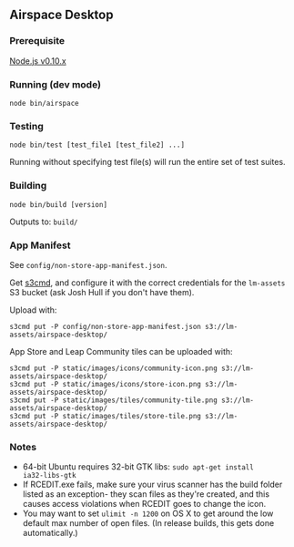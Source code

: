 ## Airspace Desktop

### Prerequisite

[Node.js v0.10.x](http://nodejs.org/download/)

### Running (dev mode)

    node bin/airspace

### Testing

    node bin/test [test_file1 [test_file2] ...]

Running without specifying test file(s) will run the entire set of test suites.

### Building

    node bin/build [version]

Outputs to: <code>build/</code>

### App Manifest

See <code>config/non-store-app-manifest.json</code>.

Get [s3cmd](http://s3tools.org/), and configure it with the correct credentials for
the <code>lm-assets</code> S3 bucket (ask Josh Hull if you don't have them).

Upload with:

    s3cmd put -P config/non-store-app-manifest.json s3://lm-assets/airspace-desktop/

App Store and Leap Community tiles can be uploaded with:

    s3cmd put -P static/images/icons/community-icon.png s3://lm-assets/airspace-desktop/
    s3cmd put -P static/images/icons/store-icon.png s3://lm-assets/airspace-desktop/
    s3cmd put -P static/images/tiles/community-tile.png s3://lm-assets/airspace-desktop/
    s3cmd put -P static/images/tiles/store-tile.png s3://lm-assets/airspace-desktop/

### Notes

* 64-bit Ubuntu requires 32-bit GTK libs: <code>sudo apt-get install ia32-libs-gtk</code>
* If RCEDIT.exe fails, make sure your virus scanner has the build folder listed as an exception-
  they scan files as they're created, and this causes access violations when RCEDIT goes to change the icon.
* You may want to set <code>ulimit -n 1200</code> on OS X to get around the low default max number of open files.
  (In release builds, this gets done automatically.)

